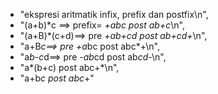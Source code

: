 - "ekspresi aritmatik infix, prefix dan postfix\n",
- "(a+b)*c ==> prefix= *+abc post ab+c*\n",
-   "(a+B)*(c+d)==> pre *+ab+cd post ab+cd+*\n",
-    "a+B*c==> pre +a*bc post abc*+\n",
-   "a*b-c*d==> pre -*ab*cd post ab*cd*-\n",
-    "a*(b+c) post abc+*\n",
-    "a+b*c post abc*+"
